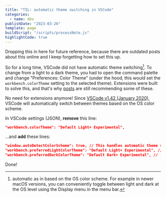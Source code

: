 ```yaml
---
title: "TIL: automatic theme switching in VSCode"
categories:
  - name: dev
publishDate: "2023-03-26"
template: page
buildScript: "/scripts/processNote.js"
highlightCode: true
---
```


Dropping this in here for future reference, because there are outdated posts about this online and I keep forgetting how to set this up.

So for a long time, VSCode did not have automatic theme switching[^1]. To change from a light to a dark theme, you had to open the command palette and change "Preferences: Color Theme" (under the hood, this would set the `workbench.colorTheme` setting to the selected theme). Extensions were built to solve this, and that's why [posts](https://burkeholland.dev/posts/vscode/auto-switch-themes/) are still recommending some of these.

No need for extensions anymore! Since [VSCode v1.42 (January 2020)](https://code.visualstudio.com/updates/v1_42#_auto-switch-theme-based-on-os-color-scheme), VSCode will automatically switch between themes based on the OS color scheme.

In VSCode settings (JSON), **remove** this line:

```json
"workbench.colorTheme": "Default Light+ Experimental",
```

...and **add** these lines:

```json
"window.autoDetectColorScheme": true, // This handles automatic theme switching
"workbench.preferredLightColorTheme": "Default Light+ Experimental", // ...or any other light theme
"workbench.preferredDarkColorTheme": "Default Dark+ Experimental", // ...or any other dark theme
```

Done!

[^1]: automatic as in based on the OS color scheme. For example in newer macOS versions, you can conveniently toggle between light and dark at the OS level using the Display menu in the menu bar.
